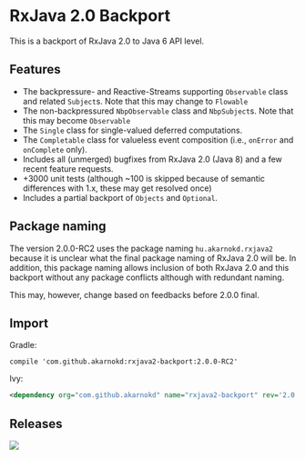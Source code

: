 RxJava 2.0 Backport
==============

This is a backport of RxJava 2.0 to Java 6 API level.

Features
--------

  - The backpressure- and Reactive-Streams supporting `Observable` class and related `Subject`s. Note that this may change to `Flowable`
  - The non-backpressured `NbpObservable` class and `NbpSubject`s. Note that this may become `Observable`
  - The `Single` class for single-valued deferred computations.
  - The `Completable` class for valueless event composition (i.e., `onError` and `onComplete` only).
  - Includes all (unmerged) bugfixes from RxJava 2.0 (Java 8) and a few recent feature requests.
  - +3000 unit tests (although ~100 is skipped because of semantic differences with 1.x, these may get resolved once)
  - Includes a partial backport of `Objects` and `Optional`.



Package naming
--------------

The version 2.0.0-RC2 uses the package naming `hu.akarnokd.rxjava2` because it is unclear what
the final package naming of RxJava 2.0 will be. In addition, this package naming
allows inclusion of both RxJava 2.0 and this backport without any package conflicts although
with redundant naming.

This may, however, change based on feedbacks before 2.0.0 final.


Import
------

Gradle:

```
compile 'com.github.akarnokd:rxjava2-backport:2.0.0-RC2'
```


Ivy:

```xml
<dependency org="com.github.akarnokd" name="rxjava2-backport" rev='2.0.0-RC2'/>
```

Releases
--------

<a href='https://travis-ci.org/akarnokd/rxjava2-backport/builds'><img src='https://travis-ci.org/akarnokd/rxjava2-backport.svg?branch=master'></a>